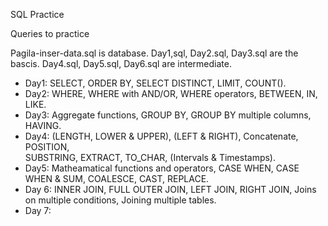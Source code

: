 SQL Practice

Queries to practice


Pagila-inser-data.sql is database. 
Day1,sql, Day2.sql, Day3.sql are the bascis. 
Day4.sql, Day5.sql, Day6.sql are intermediate. 

- Day1: SELECT, ORDER BY, SELECT DISTINCT, LIMIT, COUNT().
- Day2: WHERE, WHERE with AND/OR, WHERE operators, BETWEEN, IN, LIKE.
- Day3: Aggregate functions, GROUP BY, GROUP BY multiple columns, HAVING.
- Day4: (LENGTH, LOWER & UPPER), (LEFT & RIGHT), Concatenate, POSITION,   
  SUBSTRING, EXTRACT, TO_CHAR, (Intervals & Timestamps).
- Day5: Matheamatical functions and operators, CASE WHEN, CASE WHEN & SUM,
  COALESCE, CAST, REPLACE.
- Day 6: INNER JOIN, FULL OUTER JOIN, LEFT JOIN, RIGHT JOIN, Joins on multiple 
  conditions, Joining multiple tables.
- Day 7: 
